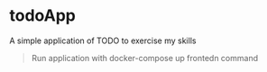 # todoApp
A simple application of TODO to exercise my skills

> Run application with docker-compose up frontedn command
